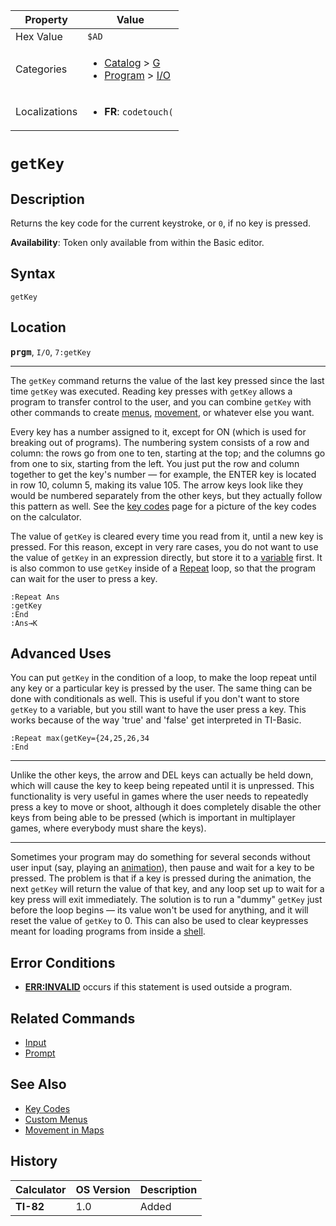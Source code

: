 | Property      | Value |
|---------------|-------|
| Hex Value     | `$AD`|
| Categories    | <ul><li>[Catalog](<../categories/Catalog.md>) > [G](<../categories/Catalog.md#G>)</li><li>[Program](<../categories/Program.md>) > [I/O](<../categories/Program.md#I/O>)</li></ul> |
| Localizations | <ul><li><b>FR</b>: `codetouch(`</li></ul> |

# `getKey`

## Description
Returns the key code for the current keystroke, or `0`, if no key is pressed.


<b>Availability</b>: Token only available from within the Basic editor.

## Syntax
`getKey`

## Location
<tt><kbd><b>prgm</b></kbd></tt>, `I/O`, `7:getKey`
<hr>

The `getKey` command returns the value of the last key pressed since the last time `getKey` was executed. Reading key presses with `getKey` allows a program to transfer control to the user, and you can combine `getKey` with other commands to create [menus](/custommenus), [movement](/movement), or whatever else you want.

Every key has a number assigned to it, except for ON (which is used for breaking out of programs). The numbering system consists of a row and column: the rows go from one to ten, starting at the top; and the columns go from one to six, starting from the left. You just put the row and column together to get the key's number — for example, the ENTER key is located in row 10, column 5, making its value 105. The arrow keys look like they would be numbered separately from the other keys, but they actually follow this pattern as well. See the [key codes](/key-codes) page for a picture of the key codes on the calculator.

The value of `getKey` is cleared every time you read from it, until a new key is pressed. For this reason, except in very rare cases, you do not want to use the value of `getKey` in an expression directly, but store it to a [variable](/variables) first. It is also common to use `getKey` inside of a [Repeat](/repeat) loop, so that the program can wait for the user to press a key.

```ti-basic
:Repeat Ans
:getKey
:End
:Ans→K
```

## Advanced Uses

You can put `getKey` in the condition of a loop, to make the loop repeat until any key or a particular key is pressed by the user. The same thing can be done with conditionals as well. This is useful if you don't want to store `getKey` to a variable, but you still want to have the user press a key. This works because of the way 'true' and 'false' get interpreted in TI-Basic.

```ti-basic
:Repeat max(getKey={24,25,26,34
:End
```

* * *

Unlike the other keys, the arrow and DEL keys can actually be held down, which will cause the key to keep being repeated until it is unpressed. This functionality is very useful in games where the user needs to repeatedly press a key to move or shoot, although it does completely disable the other keys from being able to be pressed (which is important in multiplayer games, where everybody must share the keys).

* * *

Sometimes your program may do something for several seconds without user input (say, playing an [animation](/animation)), then pause and wait for a key to be pressed. The problem is that if a key is pressed during the animation, the next `getKey` will return the value of that key, and any loop set up to wait for a key press will exit immediately. The solution is to run a "dummy" `getKey` just before the loop begins — its value won't be used for anything, and it will reset the value of `getKey` to 0. This can also be used to clear keypresses meant for loading programs from inside a [shell](/asmshells).

## Error Conditions

*   **[ERR:INVALID](/errors#invalid)** occurs if this statement is used outside a program.

## Related Commands

*   [Input](/input)
*   [Prompt](/prompt)

## See Also

*   [Key Codes](/key-codes)
*   [Custom Menus](/custommenus)
*   [Movement in Maps](/movement)

## History
| Calculator | OS Version | Description |
|------------|------------|-------------|
| <b>TI-82</b> | 1.0 | Added |


